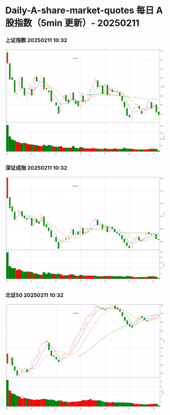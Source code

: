
# Daily-A-share-market-quotes 每日 A 股指数（5min 更新）- 20250211

### 上证指数 20250211 10:32
![](./fig/2025/2/20250211-sh000001.png)

### 深证成指 20250211 10:32
![](./fig/2025/2/20250211-sz399001.png)

### 北证50 20250211 10:32
![](./fig/2025/2/20250211-bj899050.png)
